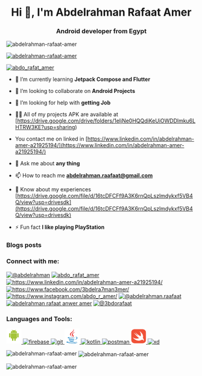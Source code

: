 <h1 align="center">Hi 👋, I'm Abdelrahman Rafaat Amer</h1>
<h3 align="center">Android developer from Egypt</h3>

<p align="left"> <img src="https://komarev.com/ghpvc/?username=abdelrahman-rafaat-amer&label=Profile%20views&color=0e75b6&style=flat" alt="abdelrahman-rafaat-amer" /> </p>

<p align="left"> <a href="https://github.com/ryo-ma/github-profile-trophy"><img src="https://github-profile-trophy.vercel.app/?username=abdelrahman-rafaat-amer" alt="abdelrahman-rafaat-amer" /></a> </p>

<p align="left"> <a href="https://twitter.com/abdo_rafat_amer" target="blank"><img src="https://img.shields.io/twitter/follow/abdo_rafat_amer?logo=twitter&style=for-the-badge" alt="abdo_rafat_amer" /></a> </p>

- 🌱 I’m currently learning **Jetpack Compose and Flutter**

- 👯 I’m looking to collaborate on **Android Projects**

- 🤝 I’m looking for help with **getting Job**

- 👨‍💻 All of my projects APK are available at [https://drive.google.com/drive/folders/1eljNe0HQQdiKeUiOWDDlmku6LHTRW3KE?usp=sharing)

- You contact me on linked in [https://www.linkedin.com/in/abdelrahman-amer-a21925194/](https://www.linkedin.com/in/abdelrahman-amer-a21925194/)

- 💬 Ask me about **any thing**

- 📫 How to reach me **abdelrahman.raafaat@gmail.com**

- 📄 Know about my experiences [https://drive.google.com/file/d/16tcDFCFf9A3K6rnQpLszlmdykxf5VB4Q/view?usp=drivesdk](https://drive.google.com/file/d/16tcDFCFf9A3K6rnQpLszlmdykxf5VB4Q/view?usp=drivesdk)

- ⚡ Fun fact **I like playing PlayStation**

### Blogs posts
<!-- BLOG-POST-LIST:START -->
<!-- BLOG-POST-LIST:END -->

<h3 align="left">Connect with me:</h3>
<p align="left">
<a href="https://dev.to/@abdelrahman" target="blank"><img align="center" src="https://raw.githubusercontent.com/rahuldkjain/github-profile-readme-generator/master/src/images/icons/Social/devto.svg" alt="@abdelrahman" height="30" width="40" /></a>
<a href="https://twitter.com/abdo_rafat_amer" target="blank"><img align="center" src="https://raw.githubusercontent.com/rahuldkjain/github-profile-readme-generator/master/src/images/icons/Social/twitter.svg" alt="abdo_rafat_amer" height="30" width="40" /></a>
<a href="https://www.linkedin.com/in/abdelrahman-amer-a21925194/" target="blank"><img align="center" src="https://raw.githubusercontent.com/rahuldkjain/github-profile-readme-generator/master/src/images/icons/Social/linked-in-alt.svg" alt="https://www.linkedin.com/in/abdelrahman-amer-a21925194/" height="30" width="40" /></a>
<a href="https://www.facebook.com/3bdelra7man3mer/" target="blank"><img align="center" src="https://raw.githubusercontent.com/rahuldkjain/github-profile-readme-generator/master/src/images/icons/Social/facebook.svg" alt="https://www.facebook.com/3bdelra7man3mer/" height="30" width="40" /></a>
<a href="https://www.instagram.com/abdo_r_amer/" target="blank"><img align="center" src="https://raw.githubusercontent.com/rahuldkjain/github-profile-readme-generator/master/src/images/icons/Social/instagram.svg" alt="https://www.instagram.com/abdo_r_amer/" height="30" width="40" /></a>
<a href="https://medium.com/@abdelrahman.raafaat" target="blank"><img align="center" src="https://raw.githubusercontent.com/rahuldkjain/github-profile-readme-generator/master/src/images/icons/Social/medium.svg" alt="@abdelrahman.raafaat" height="30" width="40" /></a>
<a href="https://www.hackerrank.com/abdelrahman rafaat anwer amer" target="blank"><img align="center" src="https://raw.githubusercontent.com/rahuldkjain/github-profile-readme-generator/master/src/images/icons/Social/hackerrank.svg" alt="abdelrahman rafaat anwer amer" height="30" width="40" /></a>
<a href="https://www.hackerearth.com/@3bdorafaat" target="blank"><img align="center" src="https://raw.githubusercontent.com/rahuldkjain/github-profile-readme-generator/master/src/images/icons/Social/hackerearth.svg" alt="@3bdorafaat" height="30" width="40" /></a>
</p>

<h3 align="left">Languages and Tools:</h3>
<p align="left"> <a href="https://developer.android.com" target="_blank" rel="noreferrer"> <img src="https://raw.githubusercontent.com/devicons/devicon/master/icons/android/android-original-wordmark.svg" alt="android" width="40" height="40"/> </a> <a href="https://firebase.google.com/" target="_blank" rel="noreferrer"> <img src="https://www.vectorlogo.zone/logos/firebase/firebase-icon.svg" alt="firebase" width="40" height="40"/> </a> <a href="https://git-scm.com/" target="_blank" rel="noreferrer"> <img src="https://www.vectorlogo.zone/logos/git-scm/git-scm-icon.svg" alt="git" width="40" height="40"/> </a> <a href="https://www.java.com" target="_blank" rel="noreferrer"> <img src="https://raw.githubusercontent.com/devicons/devicon/master/icons/java/java-original.svg" alt="java" width="40" height="40"/> </a> <a href="https://kotlinlang.org" target="_blank" rel="noreferrer"> <img src="https://www.vectorlogo.zone/logos/kotlinlang/kotlinlang-icon.svg" alt="kotlin" width="40" height="40"/> </a> <a href="https://postman.com" target="_blank" rel="noreferrer"> <img src="https://www.vectorlogo.zone/logos/getpostman/getpostman-icon.svg" alt="postman" width="40" height="40"/> </a> <a href="https://developer.apple.com/swift/" target="_blank" rel="noreferrer"> <img src="https://raw.githubusercontent.com/devicons/devicon/master/icons/swift/swift-original.svg" alt="swift" width="40" height="40"/> </a> <a href="https://www.adobe.com/products/xd.html" target="_blank" rel="noreferrer"> <img src="https://cdn.worldvectorlogo.com/logos/adobe-xd.svg" alt="xd" width="40" height="40"/> </a> </p>

<p><img align="left" src="https://github-readme-stats.vercel.app/api/top-langs?username=abdelrahman-rafaat-amer&show_icons=true&locale=en&layout=compact" alt="abdelrahman-rafaat-amer" /></p>

<p>&nbsp;<img align="center" src="https://github-readme-stats.vercel.app/api?username=abdelrahman-rafaat-amer&show_icons=true&locale=en" alt="abdelrahman-rafaat-amer" /></p>

<p><img align="center" src="https://github-readme-streak-stats.herokuapp.com/?user=abdelrahman-rafaat-amer&" alt="abdelrahman-rafaat-amer" /></p>

